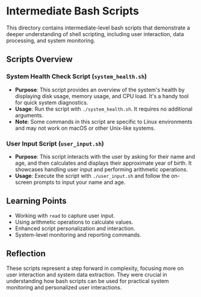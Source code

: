 # Intermediate Bash Scripts

This directory contains intermediate-level bash scripts that demonstrate a 
deeper understanding of shell scripting, including user interaction, data 
processing, and system monitoring.

## Scripts Overview

### System Health Check Script (`system_health.sh`)

- **Purpose**: This script provides an overview of the system's health by 
displaying disk usage, memory usage, and CPU load. It's a handy tool for 
quick system diagnostics.
- **Usage**: Run the script with `./system_health.sh`. It requires no 
additional arguments.
- **Note**: Some commands in this script are specific to Linux 
environments and may not work on macOS or other Unix-like systems.

### User Input Script (`user_input.sh`)

- **Purpose**: This script interacts with the user by asking for their 
name and age, and then calculates and displays their approximate year of 
birth. It showcases handling user input and performing arithmetic 
operations.
- **Usage**: Execute the script with `./user_input.sh` and follow the 
on-screen prompts to input your name and age.

## Learning Points

- Working with `read` to capture user input.
- Using arithmetic operations to calculate values.
- Enhanced script personalization and interaction.
- System-level monitoring and reporting commands.

## Reflection

These scripts represent a step forward in complexity, focusing more on 
user interaction and system data extraction. They were crucial in 
understanding how bash scripts can be used for practical system monitoring 
and personalized user interactions.

